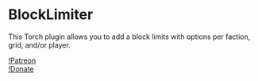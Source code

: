 # BlockLimiter
This Torch plugin allows you to add a block limits with options per faction, grid, and/or player.

[!Patreon](https://www.patreon.com/N1Ran)  
[!Donate](https://www.paypal.me/n1ran)
